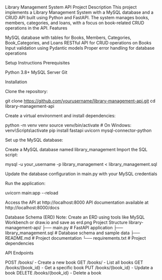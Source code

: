 Library Management System API
Project Description
This project implements a Library Management System with a MySQL database and a CRUD API built using Python and FastAPI. The system manages books, members, categories, and loans, with a focus on book-related CRUD operations in the API.
Features

MySQL database with tables for Books, Members, Categories, Book_Categories, and Loans
RESTful API for CRUD operations on Books
Input validation using Pydantic models
Proper error handling for database operations

Setup Instructions
Prerequisites

Python 3.8+
MySQL Server
Git

Installation

Clone the repository:

git clone https://github.com/yourusername/library-management-api.git
cd library-management-api


Create a virtual environment and install dependencies:

python -m venv venv
source venv/bin/activate  # On Windows: venv\Scripts\activate
pip install fastapi uvicorn mysql-connector-python


Set up the MySQL database:


Create a MySQL database named library_management
Import the SQL script:

mysql -u your_username -p library_management < library_management.sql


Update the database configuration in main.py with your MySQL credentials


Run the application:

uvicorn main:app --reload


Access the API at http://localhost:8000
API documentation available at http://localhost:8000/docs

Database Schema (ERD)
Note: Create an ERD using tools like MySQL Workbench or draw.io and save as erd.png
Project Structure
library-management-api/
├── main.py               # FastAPI application
├── library_management.sql # Database schema and sample data
├── README.md            # Project documentation
└── requirements.txt     # Project dependencies

API Endpoints

POST /books/ - Create a new book
GET /books/ - List all books
GET /books/{book_id} - Get a specific book
PUT /books/{book_id} - Update a book
DELETE /books/{book_id} - Delete a book

